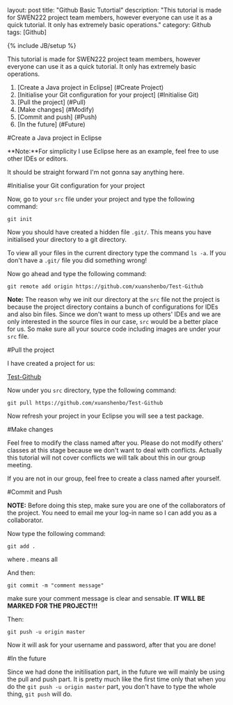    
layout: post
title: "Github Basic Tutortial"
description: "This tutorial is made for SWEN222 project team members, however everyone can use it as a quick tutorial. It only has extremely basic operations."
category: Github
tags: [Github]
   
{% include JB/setup %}

This tutorial is made for SWEN222 project team members, however everyone can use it as a quick tutorial. It only has extremely basic operations.

<!--more-->

1. [Create a Java project in Eclipse] (#Create Project)
2. [Initialise your Git configuration for your project] (#Initialise Git)
3. [Pull the project] (#Pull)
4. [Make changes] (#Modify)
5. [Commit and push] (#Push)
6. [In the future] (#Future)

#Create a Java project in Eclipse <a id="Create Project"></a>

**Note:**For simplicity I use Eclipse here as an example, feel free to use other IDEs or editors.

It should be straight forward I'm not gonna say anything here.

#Initialise your Git configuration for your project <a id="Initialise Git"></a>

Now, go to your ```src``` file under your project and type the following command:

```
git init
```

Now you should have created a hidden file ```.git/```. This means you have initialised your directory to a git directory.

To view all your files in the current directory type the command ```ls -a```. If you don't have a ```.git/``` file you did something wrong!

Now go ahead and type the following command:
```
git remote add origin https://github.com/xuanshenbo/Test-Github
```

**Note:** The reason why we init our directory at the ```src``` file not the project is because the project directory contains a bunch of configurations for IDEs and also bin files. Since we don't want to mess up others' IDEs and we are only interested in the source files in our case, ```src``` would be a better place for us. So make sure all your source code including images are under your ```src``` file.

#Pull the project <a id="Pull"></a>

I have created a project for us:

<a href="https://github.com/xuanshenbo/Test-Github"> Test-Github</a>

Now under you ```src``` directory, type the following command:

```
git pull https://github.com/xuanshenbo/Test-Github
```

Now refresh your project in your Eclipse you will see a test package.

#Make changes <a id="Modify"></a>

Feel free to modify the class named after you. Please do not modify others' classes at this stage because we don't want to deal with conflicts. Actually this tutorial will not cover conflicts we will talk about this in our group meeting.

If you are not in our group, feel free to create a class named after yourself.

#Commit and Push <a id="Push"></a>

**NOTE:** Before doing this step, make sure you are one of the collaborators of the project. You need to email me your log-in name so I can add you as a collaborator.

Now type the following command:
```
git add .
```
where . means all

And then:
```
git commit -m "comment message"
```
make sure your comment message is clear and sensable. **IT WILL BE MARKED FOR THE PROJECT!!!**

Then:
```
git push -u origin master
```

Now it will ask for your username and password, after that you are done!

#In the future <a id="Future"></a>

Since we had done the initilisation part, in the future we will mainly be using the pull and push part. It is pretty much like the first time only that when you do the ```git push -u origin master``` part, you don't have to type the whole thing, ```git push``` will do.
